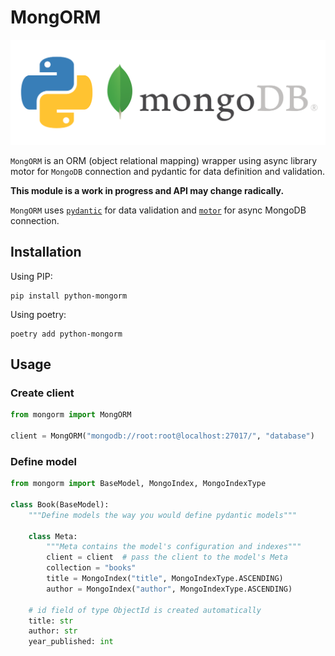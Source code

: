 # MongORM

![MongORM](./banner.png)

`MongORM` is an ORM (object relational mapping) wrapper using async library motor for `MongoDB` connection and pydantic for data definition and validation.

**This module is a work in progress and API may change radically.**

`MongORM` uses [`pydantic`](https://docs.pydantic.dev/) for data validation
and [`motor`](https://www.mongodb.com/docs/drivers/motor/) for async MongoDB connection.

## Installation

Using PIP:

```console
pip install python-mongorm
```

Using poetry:

```console
poetry add python-mongorm
```

## Usage

### Create client

```python
from mongorm import MongORM

client = MongORM("mongodb://root:root@localhost:27017/", "database")
```

### Define model

```python
from mongorm import BaseModel, MongoIndex, MongoIndexType

class Book(BaseModel):
    """Define models the way you would define pydantic models"""

    class Meta:
        """Meta contains the model's configuration and indexes"""
        client = client  # pass the client to the model's Meta
        collection = "books"
        title = MongoIndex("title", MongoIndexType.ASCENDING)
        author = MongoIndex("author", MongoIndexType.ASCENDING)
    
    # id field of type ObjectId is created automatically
    title: str
    author: str
    year_published: int

```
